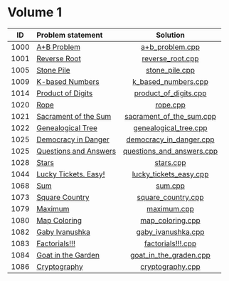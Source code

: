 # Volume 1

|  ID  |     Problem statement     |           Solution            |
|:----:|:--------------------------|:-----------------------------:|
| 1000 | [A+B Problem][]           | [a+b_problem.cpp][]           |
| 1001 | [Reverse Root][]          | [reverse_root.cpp][]          |
| 1005 | [Stone Pile][]            | [stone_pile.cpp][]            |
| 1009 | [K-based Numbers][]       | [k_based_numbers.cpp][]       |
| 1014 | [Product of Digits][]     | [product_of_digits.cpp][]     |
| 1020 | [Rope][]                  | [rope.cpp][]                  |
| 1021 | [Sacrament of the Sum][]  | [sacrament_of_the_sum.cpp][]  |
| 1022 | [Genealogical Tree][]     | [genealogical_tree.cpp][]     |
| 1025 | [Democracy in Danger][]   | [democracy_in_danger.cpp][]   |
| 1025 | [Questions and Answers][] | [questions_and_answers.cpp][] |
| 1028 | [Stars][]                 | [stars.cpp][]                 |
| 1044 | [Lucky Tickets. Easy!][]  | [lucky_tickets_easy.cpp][]    |
| 1068 | [Sum][]                   | [sum.cpp][]                   |
| 1073 | [Square Country][]        | [square_country.cpp][]        |
| 1079 | [Maximum][]               | [maximum.cpp][]               |
| 1080 | [Map Coloring][]          | [map_coloring.cpp][]          |
| 1082 | [Gaby Ivanushka][]        | [gaby_ivanushka.cpp][]        |
| 1083 | [Factorials!!!][]         | [factorials!!!.cpp][]         |
| 1084 | [Goat in the Garden][]    | [goat_in_the_graden.cpp][]    |
| 1086 | [Cryptography][]          | [cryptography.cpp][]          |

[A+B Problem]:           http://acm.timus.ru/problem.aspx?space=1&num=1000
[Reverse Root]:          http://acm.timus.ru/problem.aspx?space=1&num=1001
[Stone Pile]:            http://acm.timus.ru/problem.aspx?space=1&num=1005
[K-based Numbers]:       http://acm.timus.ru/problem.aspx?space=1&num=1009
[Product of Digits]:     http://acm.timus.ru/problem.aspx?space=1&num=1014
[Rope]:                  http://acm.timus.ru/problem.aspx?space=1&num=1020
[Sacrament of the Sum]:  http://acm.timus.ru/problem.aspx?space=1&num=1021
[Genealogical Tree]:     http://acm.timus.ru/problem.aspx?space=1&num=1022
[Democracy in Danger]:   http://acm.timus.ru/problem.aspx?space=1&num=1025
[Questions and Answers]: http://acm.timus.ru/problem.aspx?space=1&num=1026
[Stars]:                 http://acm.timus.ru/problem.aspx?space=1&num=1028
[Lucky Tickets. Easy!]:  http://acm.timus.ru/problem.aspx?space=1&num=1044
[Sum]:                   http://acm.timus.ru/problem.aspx?space=1&num=1068
[Square Country]:        http://acm.timus.ru/problem.aspx?space=1&num=1073
[Map Coloring]:          http://acm.timus.ru/problem.aspx?space=1&num=1080
[Maximum]:               http://acm.timus.ru/problem.aspx?space=1&num=1079
[Gaby Ivanushka]:        http://acm.timus.ru/problem.aspx?space=1&num=1082
[Factorials!!!]:         http://acm.timus.ru/problem.aspx?space=1&num=1083
[Goat in the Garden]:    http://acm.timus.ru/problem.aspx?space=1&num=1084
[Cryptography]:          http://acm.timus.ru/problem.aspx?space=1&num=1086

[a+b_problem.cpp]:           a+b_problem.cpp
[reverse_root.cpp]:          reverse_root.cpp
[stone_pile.cpp]:            stone_pile.cpp
[k_based_numbers.cpp]:       k_based_numbers.cpp
[product_of_digits.cpp]:     product_of_digits.cpp
[rope.cpp]:                  rope.cpp
[sacrament_of_the_sum.cpp]:  sacrament_of_the_sum.cpp
[genealogical_tree.cpp]:     genealogical_tree.cpp
[democracy_in_danger.cpp]:   democracy_in_danger.cpp
[questions_and_answers.cpp]: questions_and_answers.cpp
[stars.cpp]:                 stars.cpp
[lucky_tickets_easy.cpp]:    lucky_tickets_easy.cpp
[sum.cpp]:                   sum.cpp
[square_country.cpp]:        square_country.cpp
[maximum.cpp]:               maximum.cpp
[map_coloring.cpp]:          map_coloring.cpp
[gaby_ivanushka.cpp]:        gaby_ivanushka.cpp
[factorials!!!.cpp]:         factorials!!!.cpp
[goat_in_the_graden.cpp]:    goat_in_the_graden.cpp
[cryptography.cpp]:          cryptography.cpp
